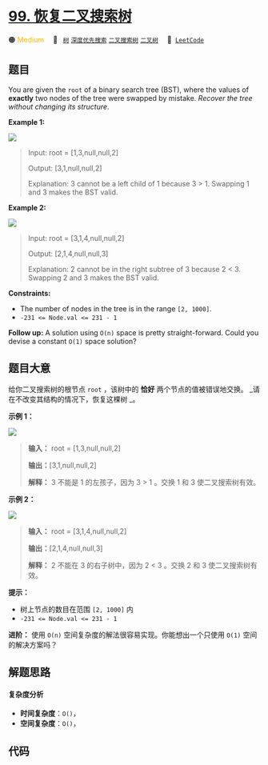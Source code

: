 # [99. 恢复二叉搜索树](https://leetcode.com/problems/recover-binary-search-tree)

🟠 <font color=#ffb800>Medium</font>&emsp; 🔖&ensp; [`树`](/leetcode/outline/tag/tree.md) [`深度优先搜索`](/leetcode/outline/tag/depth-first-search.md) [`二叉搜索树`](/leetcode/outline/tag/binary-search-tree.md) [`二叉树`](/leetcode/outline/tag/binary-tree.md)&emsp; 🔗&ensp;[`LeetCode`](https://leetcode.com/problems/recover-binary-search-tree)

## 题目

You are given the `root` of a binary search tree (BST), where the values of
**exactly** two nodes of the tree were swapped by mistake. _Recover the tree
without changing its structure_.



**Example 1:**

![](https://assets.leetcode.com/uploads/2020/10/28/recover1.jpg)

> Input: root = [1,3,null,null,2]
> 
> Output: [3,1,null,null,2]
> 
> Explanation: 3 cannot be a left child of 1 because 3 > 1. Swapping 1 and 3 makes the BST valid.

**Example 2:**

![](https://assets.leetcode.com/uploads/2020/10/28/recover2.jpg)

> Input: root = [3,1,4,null,null,2]
> 
> Output: [2,1,4,null,null,3]
> 
> Explanation: 2 cannot be in the right subtree of 3 because 2 < 3. Swapping 2 and 3 makes the BST valid.

**Constraints:**

  * The number of nodes in the tree is in the range `[2, 1000]`.
  * `-231 <= Node.val <= 231 - 1`



**Follow up:** A solution using `O(n)` space is pretty straight-forward. Could
you devise a constant `O(1)` space solution?


## 题目大意

给你二叉搜索树的根节点 `root` ，该树中的 **恰好** 两个节点的值被错误地交换。 _请在不改变其结构的情况下，恢复这棵树  _。



**示例 1：**

![](https://assets.leetcode.com/uploads/2020/10/28/recover1.jpg)

> 
> 
> 
> 
> 
> **输入：** root = [1,3,null,null,2]
> 
> **输出：**[3,1,null,null,2]
> 
> **解释：** 3 不能是 1 的左孩子，因为 3 > 1 。交换 1 和 3 使二叉搜索树有效。
> 
> 

**示例 2：**

![](https://assets.leetcode.com/uploads/2020/10/28/recover2.jpg)

> 
> 
> 
> 
> 
> **输入：** root = [3,1,4,null,null,2]
> 
> **输出：**[2,1,4,null,null,3]
> 
> **解释：** 2 不能在 3 的右子树中，因为 2 < 3 。交换 2 和 3 使二叉搜索树有效。



**提示：**

  * 树上节点的数目在范围 `[2, 1000]` 内
  * `-231 <= Node.val <= 231 - 1`



**进阶：** 使用 `O(n)` 空间复杂度的解法很容易实现。你能想出一个只使用 `O(1)` 空间的解决方案吗？


## 解题思路

#### 复杂度分析

- **时间复杂度**：`O()`，
- **空间复杂度**：`O()`，

## 代码

```javascript

```